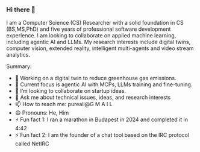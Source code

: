 ### Hi there 👋
I am a Computer Science (CS) Researcher with a solid foundation in CS (BS,MS,PhD) and five years of professional software development experience. I am looking to collaborate on applied machine learning, including agentic AI and LLMs. My research interests include digital twins, computer vision, extended reality, intelligent multi-agents and video stream analytics.

Summary:

- 🔭 Working on a digital twin to reduce greenhouse gas emissions.
- 🌱 Current focus is agentic AI with MCPs, LLMs training and fine-tuning.
- 👯 I’m looking to collaborate on startup ideas.
- 💬 Ask me about technical issues, ideas, and research interests 
- 📫 How to reach me: pureali@G M A I L
- 😄 Pronouns: He, Him
- ⚡ Fun fact 1: I ran a marathon in Budapest in 2024 and completed it in 4:42
- ⚡ Fun fact 2: I am the founder of a chat tool based on the IRC protocol called NetIRC
     
  
    

